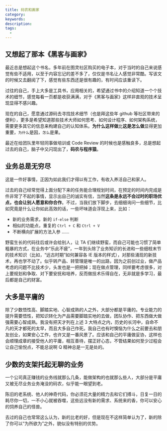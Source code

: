 ```yaml
---
title: 码农和画家
category:
keywords:
description:
tags:
  -
---
```


## 又想起了那本《黑客与画家》

最近总是想起这个书名，多年前在图灵社区购买的电子本，对于当时的自己来说感觉有些不适用，以至于内容忘记的差不多了，仅仅是书名让人感觉非常酷。写该文的时候又去翻阅了下，感觉有些东西还是很有趣的，有时间应该重读下。

过往的自己，手上大多是工具书，应用相关的，希望通过书中的介绍知道一个个技术的细节，感觉每看一页都是收获满满，对于《黑客与画家》这样非直观的技术呈现显得不感兴趣。

现在的自己，愿意通过源码去寻找技术细节（也是拜这些年 github 等社区带来的便利），更多是希望知道那些技术大师如何思考、如何设计程序、如何架构系统，需要更多其它的信息来构建自己的认知体系。**为什么这样做**比**这是怎么做**显得更加重要，`为什么`是因，`怎么`是果。

最近在给团队里年轻同事做培训或 Code Review 的时候也是感触良多，总是想起过去的自己，脑子中又闪现出了，**码农与程序猿**。

## 业务总是无穷尽

这是一件好事情，正因为如此我们才得以有工作，有收入养活自己和家人。

过去的自己经常觉得上面分配下来的任务能合理规划时间，在预定的时间内完成是件非常了不起的事情，显示出自己的诚实有信，当然**这条是永远不会过时的职场优点，也会让别人愿意和你合作**。不过，当我们放下脚步，去细细询问一些细节，比如究竟是什么让你如此高效的话，一些坏味道会浮现上来，比如：

- 新的业务需求，新的 `if-else` 判断
- 相似的功能点，重复的 `Ctrl + C` 和 `Ctrl + V`
- 不断横向扩展的方法入参
  ......

野蛮生长的代码往后或许会给别人，让 TA 们继续野蛮，而自己可能也习惯了简单粗暴的方式，在业务中“乐此不疲”，一年到头除了业务知识的长进和一些细枝末节的技术知识（比如，“远古时期”如何兼容各 IE 版本的样式），对那些涌现的新技术，再也学不动了。似乎转产品、转管理是唯一的出路，因为之前创过业，做产品考虑的问题不比技术少，头发也是一把把掉；现在做点管理，同样要考虑很多，对上要规划和争取、对下要安抚和培养，反而做技术乐得自在，无非就是多学习，最后都是自己的财富。

## 大多是平庸的

除了少数悟性高、脚踏实地、心智成熟的人之外，大部分都是平庸的。专业能力的提升需要悟性，把知识转化为产品需要脚踏实地的去做，团队协作、把东西做大做强需要心智成熟。我没有把天才列在上述 3 大特点之内，历史的长河中，自命不凡的天才都死的太早，而且大多自己作死。我自己也有时懊恼为什么之前要去和朋友创业，如果安心工作，也许又是一番风景了。应该和自己的平庸做妥协，这样也会顺理成章的接受他人的平庸，相互善待，摆正好心态，不管结果如何至少过程会让自己愉悦点，不能总说啊 Q 精神总是一无是处的。

## 少数的支架托起无聊的业务

一个公司真正赚钱的业务线就那么几条，能做架构的也就那么些人，大部分是平庸又被无尽业务业务淹没的码农，似乎能一眼望到老。

陈旧的老系统、他人的神奇代码，你必须花大量的精力去和它们搏斗，日复一日的耗尽你一切，一不小心就被吞噬，这些远没有新的需求、系统来的香，你可以安心的饲养自己的怪兽。

去过的自己也常常这么认为，新的比老的好，但是现在不这样简单认为了，新的除了你可以“为所欲为”之外，貌似没有特别的优势。
